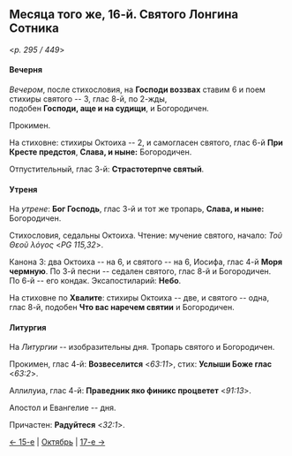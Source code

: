 
## Месяца того же, 16-й. Святого Лонгина Сотника  

<*p. 295 / 449*>

#### Вечерня

*Вечером*, после стихословия, на **Господи воззвах** ставим 6 и поем стихиры святого -- 3, глас 8-й, по 2-жды,  
подобен **Господи, аще и на судищи**, и Богородичен. 

Прокимен. 

На стиховне: стихиры Октоиха -- 2, и самогласен святого, глас 6-й **При Кресте предстоя**, 
**Слава, и ныне:** Богородичен.

Отпустительный, глас 3-й: **Страстотерпче святый**. 

#### Утреня

На *утрене*: **Бог Господь**, глас 3-й и тот же тропарь, **Слава, и ныне:** Богородичен. 
 
Стихословия, седальны Октоиха. Чтение: мучение святого, начало: *Τοῦ Θεοῦ λόγος* <*PG 115,32*>.  

Канона 3: два Октоиха -- на 6, и святого -- на 6, Иосифа, глас 4-й **Моря чермную**. 
По 3-й песни -- седален святого, глас 8-й и Богородичен.    
По 6-й -- его кондак. 
Эксапостиларий: **Небо**. 

На стиховне по **Хвалите**: стихиры Октоиха -- две, и святого -- одна, глас 8-й, 
подобен **Что вас наречем святии** и Богородичен. 

#### Литургия

На *Литургии* -- изобразительны дня. 
Тропарь святого и Богородичен. 

Прокимен, глас 4-й: **Возвеселится** <*63:11*>, стих: **Услыши Боже глас** <*63:2*>. 
 
Аллилуиа, глас 4-й: **Праведник яко финикс процветет** <*91:13*>. 

Апостол и Евангелие -- дня. 

Причастен: **Радуйтеся** <*32:1*>. 

[← 15-е](10_15_EUR.ru.md) | [Октябрь](README.md#16-й) | [17-е →](10_17_EUR.ru.md)
